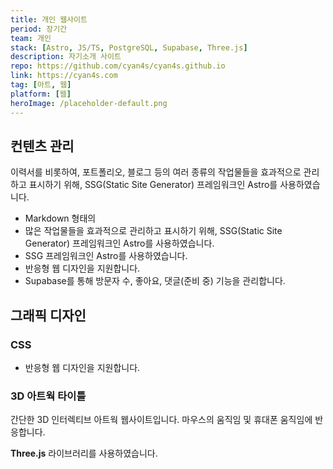 ```yaml
---
title: 개인 웹사이트
period: 장기간
team: 개인
stack: [Astro, JS/TS, PostgreSQL, Supabase, Three.js]
description: 자기소개 사이트
repo: https://github.com/cyan4s/cyan4s.github.io
link: https://cyan4s.com
tag: [아트, 웹]
platform: [웹]
heroImage: /placeholder-default.png
---
```


## 컨텐츠 관리

이력서를 비롯하여, 포트폴리오, 블로그 등의 여러 종류의 작업물들을 효과적으로 관리하고 표시하기 위해, SSG(Static Site Generator) 프레임워크인 Astro를 사용하였습니다.

- Markdown 형태의
- 많은 작업물들을 효과적으로 관리하고 표시하기 위해, SSG(Static Site Generator) 프레임워크인 Astro를 사용하였습니다.
- SSG 프레임워크인 Astro를 사용하였습니다.
- 반응형 웹 디자인을 지원합니다.
- Supabase를 통해 방문자 수, 좋아요, 댓글(준비 중) 기능을 관리합니다.

## 그래픽 디자인

### CSS

- 반응형 웹 디자인을 지원합니다.

### 3D 아트웍 타이틀

간단한 3D 인터렉티브 아트웍 웹사이트입니다. 마우스의 움직임 및 휴대폰 움직임에 반응합니다.

**Three.js** 라이브러리를 사용하였습니다.
